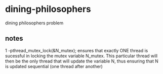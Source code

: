 # dining-philosophers
dining philosophers problem
## notes
1 -pthread_mutex_lock(&N_mutex); ensures that exactly ONE thread is sucessful in locking the mutex variable N_mutex.
This particular thread will then be the only thread that will update the variable N, thus ensuring that N is updated sequential (one thread after another)


